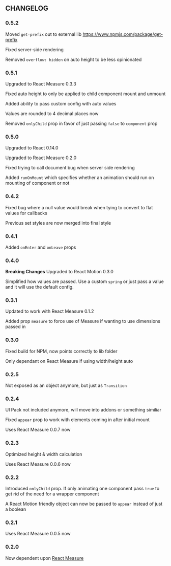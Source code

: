 ## CHANGELOG
### 0.5.2
Moved `get-prefix` out to external lib https://www.npmjs.com/package/get-prefix

Fixed server-side rendering

Removed `overflow: hidden` on auto height to be less opinionated

### 0.5.1
Upgraded to React Measure 0.3.3

Fixed auto height to only be applied to child component mount and unmount

Added ability to pass custom config with auto values

Values are rounded to 4 decimal places now

Removed `onlyChild` prop in favor of just passing `false` to `component` prop

### 0.5.0
Upgraded to React 0.14.0

Upgraded to React Measure 0.2.0

Fixed trying to call document bug when server side rendering

Added `runOnMount` which specifies whether an animation should run on mounting of component or not

### 0.4.2
Fixed bug where a null value would break when tying to convert to flat values for callbacks

Previous set styles are now merged into final style

### 0.4.1
Added `onEnter` and `onLeave` props

### 0.4.0
**Breaking Changes**
Upgraded to React Motion 0.3.0

Simplified how values are passed. Use a custom `spring` or just pass a value and it will use the default config.


### 0.3.1
Updated to work with React Measure 0.1.2

Added prop `measure` to force use of Measure if wanting to use dimensions passed in

### 0.3.0
Fixed build for NPM, now points correctly to lib folder

Only dependant on React Measure if using width/height auto

### 0.2.5
Not exposed as an object anymore, but just as `Transition`

### 0.2.4
UI Pack not included anymore, will move into addons or something similiar

Fixed `appear` prop to work with elements coming in after initial mount

Uses React Measure 0.0.7 now

### 0.2.3
Optimized height & width calculation

Uses React Measure 0.0.6 now

### 0.2.2
Introduced `onlyChild` prop. If only animating one component pass `true` to get rid of the need for a wrapper component

A React Motion friendly object can now be passed to `appear` instead of just a boolean

### 0.2.1
Uses React Measure 0.0.5 now

### 0.2.0
Now dependent upon [React Measure](https://github.com/souporserious/react-measure)